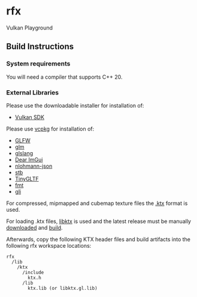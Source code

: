 # rfx
Vulkan Playground

## Build Instructions

### System requirements

You will need a compiler that supports C++ 20.

### External Libraries

Please use the downloadable installer for installation of:

- [Vulkan SDK](https://www.lunarg.com/vulkan-sdk/)

Please use [vcpkg](https://github.com/microsoft/vcpkg/releases) for installation of:

- [GLFW](https://www.glfw.org/)
- [glm](https://github.com/g-truc/glm)
- [glslang](https://github.com/KhronosGroup/glslang)
- [Dear ImGui](https://github.com/ocornut/imgui)
- [nlohmann-json](https://github.com/nlohmann/json)
- [stb](https://github.com/nothings/stb)
- [TinyGLTF](https://github.com/syoyo/tinygltf)
- [fmt](https://github.com/fmtlib/fmt)
- [gli](https://github.com/g-truc/gli)

For compressed, mipmapped and cubemap texture files the [.ktx](https://www.khronos.org/opengles/sdk/tools/KTX/file_format_spec/) format is used.

For loading .ktx files, [libktx](https://github.com/KhronosGroup/KTX-Software) is used and the latest release must be manually [downloaded](https://github.com/KhronosGroup/KTX-Software/releases) and [build](https://github.com/KhronosGroup/KTX-Software/blob/master/BUILDING.md#windows). 

Afterwards, copy the following KTX header files and build artifacts into the following rfx workspace locations:

```
rfx
  /lib
    /ktx
      /include
        ktx.h
      /lib
        ktx.lib (or libktx.gl.lib) 
```